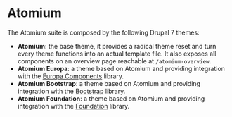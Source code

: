 # Atomium

The Atomium suite is composed by the following Drupal 7 themes:
 
 - **Atomium**: the base theme, it provides a radical theme reset and turn every theme functions into an actual
  template file. It also exposes all components on an overview page reachable at `/atomium-overview`.
 - **Atomium Europa**: a theme based on Atomium and providing integration with the [Europa Components](https://github.com/ec-europa/europa-component-library) library.
 - **Atomium Bootstrap**: a theme based on Atomium and providing integration with the [Bootstrap](https://getbootstrap.com/) library.
 - **Atomium Foundation**: a theme based on Atomium and providing integration with the
  [Foundation](http://foundation.zurb.com/) library.

